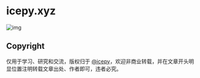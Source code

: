 # icepy.xyz

![img](https://img.shields.io/github/license/icepy/icepy.me.svg)

## Copyright

仅用于学习、研究和交流，版权归于 [@icepy](https://github.com/icepy)，欢迎非商业转载，并在文章开头明显位置注明转载文章出处、作者即可，违者必究。